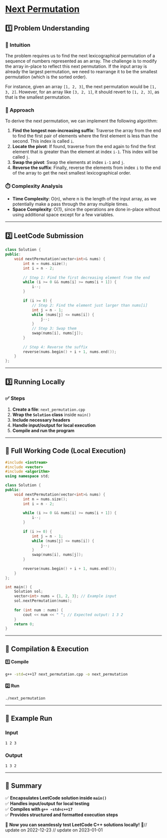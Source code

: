 # **[Next Permutation](https://leetcode.com/problems/next-permutation/description/)**  

## **1️⃣ Problem Understanding**  
### **📌 Intuition**  
The problem requires us to find the next lexicographical permutation of a sequence of numbers represented as an array. The challenge is to modify the array in-place to reflect this next permutation. If the input array is already the largest permutation, we need to rearrange it to be the smallest permutation (which is the sorted order). 

For instance, given an array `[1, 2, 3]`, the next permutation would be `[1, 3, 2]`. However, for an array like `[3, 2, 1]`, it should revert to `[1, 2, 3]`, as that is the smallest permutation.

### **🚀 Approach**  
To derive the next permutation, we can implement the following algorithm:

1. **Find the longest non-increasing suffix**: Traverse the array from the end to find the first pair of elements where the first element is less than the second. This index is called `i`. 
2. **Locate the pivot**: If found, traverse from the end again to find the first element that is greater than the element at index `i-1`. This index will be called `j`.
3. **Swap the pivot**: Swap the elements at index `i-1` and `j`.
4. **Reverse the suffix**: Finally, reverse the elements from index `i` to the end of the array to get the next smallest lexicographical order.

### **⏱️ Complexity Analysis**  
- **Time Complexity**: O(n), where n is the length of the input array, as we potentially make a pass through the array multiple times.
- **Space Complexity**: O(1), since the operations are done in-place without using additional space except for a few variables.

---  

## **2️⃣ LeetCode Submission**  
```cpp
class Solution {
public:
    void nextPermutation(vector<int>& nums) {
        int n = nums.size();
        int i = n - 2;
        
        // Step 1: Find the first decreasing element from the end
        while (i >= 0 && nums[i] >= nums[i + 1]) {
            i--;
        }
        
        if (i >= 0) { 
            // Step 2: Find the element just larger than nums[i]
            int j = n - 1;
            while (nums[j] <= nums[i]) {
                j--;
            }
            // Step 3: Swap them
            swap(nums[i], nums[j]);
        }
        
        // Step 4: Reverse the suffix
        reverse(nums.begin() + i + 1, nums.end());
    }
};
```  

---  

## **3️⃣ Running Locally**  
### **✅ Steps**  
1. **Create a file**: `next_permutation.cpp`  
2. **Wrap the `Solution` class** inside `main()`  
3. **Include necessary headers**  
4. **Handle input/output for local execution**  
5. **Compile and run the program**  

---  

## **📝 Full Working Code (Local Execution)**  
```cpp
#include <iostream>
#include <vector>
#include <algorithm>
using namespace std;

class Solution {
public:
    void nextPermutation(vector<int>& nums) {
        int n = nums.size();
        int i = n - 2;
        
        while (i >= 0 && nums[i] >= nums[i + 1]) {
            i--;
        }
        
        if (i >= 0) { 
            int j = n - 1;
            while (nums[j] <= nums[i]) {
                j--;
            }
            swap(nums[i], nums[j]);
        }
        
        reverse(nums.begin() + i + 1, nums.end());
    }
};

int main() {
    Solution sol;
    vector<int> nums = {1, 2, 3}; // Example input
    sol.nextPermutation(nums);
    
    for (int num : nums) {
        cout << num << " "; // Expected output: 1 3 2
    }
    return 0;
}
```  

---  

## **🔧 Compilation & Execution**  
#### **1️⃣ Compile**  
```bash
g++ -std=c++17 next_permutation.cpp -o next_permutation
```  

#### **2️⃣ Run**  
```bash
./next_permutation
```  

---  

## **🎯 Example Run**  
### **Input**  
```
1 2 3
```  
### **Output**  
```
1 3 2
```  

---  

## **📌 Summary**  
✅ **Encapsulates LeetCode solution inside `main()`**  
✅ **Handles input/output for local testing**  
✅ **Compiles with `g++ -std=c++17`**  
✅ **Provides structured and formatted execution steps**  

🚀 **Now you can seamlessly test LeetCode C++ solutions locally!** 🚀// update on 2022-12-23
// update on 2023-01-01
